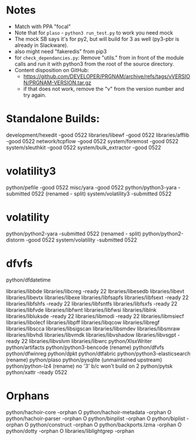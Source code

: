 
# Notes
- Match with PPA "focal"
- Note that for `plaso` - `python3 run_test.py` to work you need mock
- The mock SB says it's for py2, but will build for 3 as well (py3-pbr is already
  in Slackware).
- also might need "fakeredis" from pip3
- for `check_dependancies.py`: Remove "utils." from in front of the module
  calls and run it with python3 from the root of the source directory.
- Content disposition on GitHub:
    - https://github.com/DEVELOPER/PRGNAM/archive/refs/tags/vVERSION/PRGNAM-VERSION.tar.gz
    - if that does not work, remove the "v" from the version number and
      try again.

# Standalone Builds:
development/hexedit              -good      0522
libraries/libewf                 -good      0522
libraries/afflib                 -good      0522
network/tcpflow                  -good      0522
system/foremost                  -good      0522
system/sleuthkit                 -good      0522
system/bulk_extractor            -good      0522

# volatility3
python/pefile                    -good      0522
misc/yara                        -good      0522
python/python3-yara              -submitted 0522 (renamed - split)
system/volatility3               -submitted 0522

# volatility
python/python2-yara              -submitted 0522 (renamed - split)
python/python2-distorm           -good      0522
system/volatility                -submitted 0522


# dfvfs
python/dfdatetime

libraries/libbde
libraries/libcreg                -ready       22
lbraries/libesedb
libraries/libevt
libraries/libevtx
libraries/libexe
libraries/libfsapfs
libraries/libfsext               -ready       22
libraries/libfshfs               -ready       22
libraries/libfsntfs
libraries/libfsxfs               -ready       22
libraries/libfvde
libraries/libfwnt
libraries/libfwsi
libraries/liblnk
libraries/libluksde              -ready       22
libraries/libmodi                -ready       22
libraries/libmsiecf
libraries/libolecf
libraries/libpff
libraries/libqcow
libraries/libregf
libraries/libscca
libraries/libsigscan
libraries/libsmdev
libraries/libsmraw
libraries/libvhdi
libraries/libvmdk
libraries/libvshadow
libraries/libvsgpt               -ready       22
libraries/libvslvm
libraries/libwrc
python/XlsxWriter
python/artifacts
python/python3-bencode           (rename)
python/dfvfs
python/dfwinreg
python/dpkt
python/dtfabric
python/python3-elasticsearch     (rename)
python/plaso
python/pysqlite                  (unmaintained upstream)
python/python-lz4                (rename) no '3' b/c won't build on 2
python/pytsk
python/xattr                      -ready     0522

# Orphans

python/hachoir-core              -orphan      O
python/hachoir-metadata          -orphan      O
python/hachoir-parser            -orphan      O
python/binplist                  -orphan      O
python/biplist                   -orphan      O
python/construct                 -orphan      O
python/backports.lzma            -orphan      O
python/dotty                     -orphan      O
libraries/liblightgrep           -orphan
